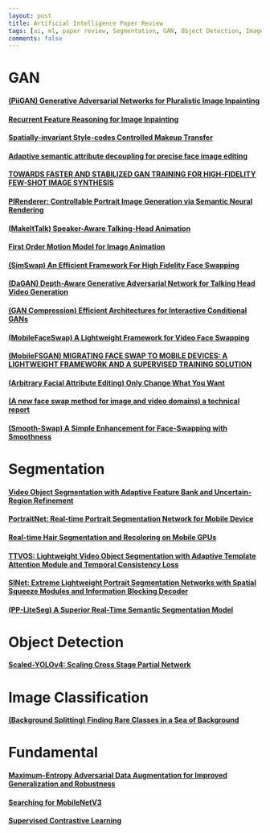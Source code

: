 ```yaml
---
layout: post    
title: Artificial Intelligence Paper Review     
tags: [ai, ml, paper review, Segmentation, GAN, Object Detection, Image Classification, Fundamental]    
comments: false  
--- 
```


# GAN
#### [(PiiGAN) Generative Adversarial Networks for Pluralistic Image Inpainting](https://jihyeonryu.github.io/2021-03-02-ai-pr-paper7/)
#### [Recurrent Feature Reasoning for Image Inpainting](https://jihyeonryu.github.io/2021-03-03-ai-pr-paper8/)
#### [Spatially-invariant Style-codes Controlled Makeup Transfer](https://jihyeonryu.github.io/2021-09-06-ai-pr-paper10/)
#### [Adaptive semantic attribute decoupling for precise face image editing](https://jihyeonryu.github.io/2021-09-06-ai-pr-paper11/)
#### [TOWARDS FASTER AND STABILIZED GAN TRAINING FOR HIGH-FIDELITY FEW-SHOT IMAGE SYNTHESIS](https://jihyeonryu.github.io/2021-09-27-ai-pr-paper12/)
#### [PIRenderer: Controllable Portrait Image Generation via Semantic Neural Rendering](https://jihyeonryu.github.io/2021-10-07-ai-pr-paper14/)  
#### [(MakeItTalk) Speaker-Aware Talking-Head Animation](https://jihyeonryu.github.io/2021-10-26-ai-pr-paper15/)  
#### [First Order Motion Model for Image Animation](https://jihyeonryu.github.io/2022-02-16-ai-pr-paper16/)  
#### [(SimSwap) An Efficient Framework For High Fidelity Face Swapping](https://jihyeonryu.github.io/2022-03-31-ai-pr-paper18/)  
#### [(DaGAN) Depth-Aware Generative Adversarial Network for Talking Head Video Generation](https://jihyeonryu.github.io/2022-04-26-ai-pr-paper21/)  
#### [(GAN Compression) Efficient Architectures for Interactive Conditional GANs](https://jihyeonryu.github.io/2022-06-07-ai-pr-paper22/)  
#### [(MobileFaceSwap) A Lightweight Framework for Video Face Swapping](https://jihyeonryu.github.io/2022-06-13-ai-pr-paper23/)  
#### [(MobileFSGAN) MIGRATING FACE SWAP TO MOBILE DEVICES: A LIGHTWEIGHT FRAMEWORK AND A SUPERVISED TRAINING SOLUTION](https://jihyeonryu.github.io/2022-06-28-ai-pr-paper24/)  
#### [(Arbitrary Facial Attribute Editing) Only Change What You Want](https://jihyeonryu.github.io/2022-07-05-ai-pr-paper25/)  
#### [(A new face swap method for image and video domains) a technical report](https://jihyeonryu.github.io/2022-07-20-ai-pr-paper26/)  
#### [(Smooth-Swap) A Simple Enhancement for Face-Swapping with Smoothness ](https://jihyeonryu.github.io/2022-07-25-ai-pr-paper27/)  

# Segmentation
#### [Video Object Segmentation with Adaptive Feature Bank and Uncertain-Region Refinement](https://jihyeonryu.github.io/2021-02-16-ai-pr-paper1/)
#### [PortraitNet: Real-time Portrait Segmentation Network for Mobile Device](https://jihyeonryu.github.io/2021-02-18-ai-pr-paper3/)
#### [Real-time Hair Segmentation and Recoloring on Mobile GPUs](https://jihyeonryu.github.io/2021-02-19-ai-pr-paper4/)
#### [TTVOS: Lightweight Video Object Segmentation with Adaptive Template Attention Module and Temporal Consistency Loss](https://jihyeonryu.github.io/2021-02-22-ai-pr-paper5/)
#### [SINet: Extreme Lightweight Portrait Segmentation Networks with Spatial Squeeze Modules and Information Blocking Decoder](https://jihyeonryu.github.io/2021-02-26-ai-pr-paper6/)
#### [(PP-LiteSeg) A Superior Real-Time Semantic Segmentation Model](https://jihyeonryu.github.io/2022-04-11-ai-pr-paper20/)

# Object Detection
#### [Scaled-YOLOv4: Scaling Cross Stage Partial Network](https://jihyeonryu.github.io/2022-03-18-ai-pr-paper17/)

# Image Classification
#### [(Background Splitting) Finding Rare Classes in a Sea of Background](https://jihyeonryu.github.io/2022-04-05-ai-pr-paper19/)

# Fundamental
#### [Maximum-Entropy Adversarial Data Augmentation for Improved Generalization and Robustness](https://jihyeonryu.github.io/2021-02-17-ai-pr-paper2/)
#### [Searching for MobileNetV3](https://jihyeonryu.github.io/2021-04-14-ai-pr-paper9/)
#### [Supervised Contrastive Learning  ](https://jihyeonryu.github.io/2021-07-25-ai-pr-paper28/)
